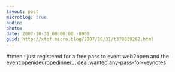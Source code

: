 ```yaml
---
layout: post
microblog: true
audio: 
photo: 
date: 2007-10-31 00:00:00 -0000
guid: http://xtof.micro.blog/2007/10/31/t378639262.html
---
```

#rmen : just registered for a free pass to event:web2open and the event:openideuropedinner... deal:wanted:any-pass-for-keynotes
